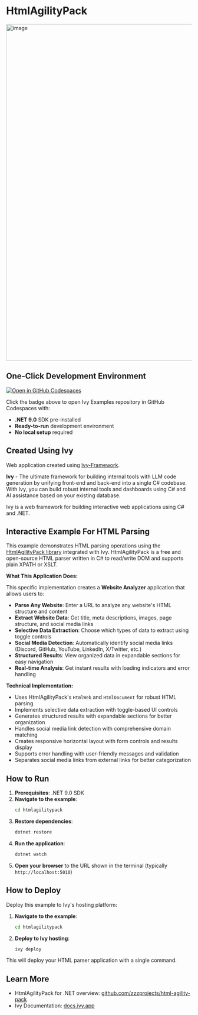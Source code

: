 # HtmlAgilityPack

<img width="1916" height="911" alt="image" src="https://github.com/user-attachments/assets/31b0fd27-3fcf-446b-aaec-4c8235bf29b0" />

## One-Click Development Environment

[![Open in GitHub Codespaces](https://github.com/codespaces/badge.svg)](https://github.com/codespaces/new?hide_repo_select=true&ref=main&repo=Ivy-Interactive%2FIvy-Examples&machine=standardLinux32gb&devcontainer_path=.devcontainer%2Fhtmlagilitypack%2Fdevcontainer.json&location=EuropeWest)

Click the badge above to open Ivy Examples repository in GitHub Codespaces with:
- **.NET 9.0** SDK pre-installed
- **Ready-to-run** development environment
- **No local setup** required

## Created Using Ivy

Web application created using [Ivy-Framework](https://github.com/Ivy-Interactive/Ivy-Framework).

**Ivy** - The ultimate framework for building internal tools with LLM code generation by unifying front-end and back-end into a single C# codebase. With Ivy, you can build robust internal tools and dashboards using C# and AI assistance based on your existing database.

Ivy is a web framework for building interactive web applications using C# and .NET.

## Interactive Example For HTML Parsing

This example demonstrates HTML parsing operations using the [HtmlAgilityPack library](https://github.com/zzzprojects/html-agility-pack) integrated with Ivy. HtmlAgilityPack is a free and open-source HTML parser written in C# to read/write DOM and supports plain XPATH or XSLT.

**What This Application Does:**

This specific implementation creates a **Website Analyzer** application that allows users to:

- **Parse Any Website**: Enter a URL to analyze any website's HTML structure and content
- **Extract Website Data**: Get title, meta descriptions, images, page structure, and social media links
- **Selective Data Extraction**: Choose which types of data to extract using toggle controls
- **Social Media Detection**: Automatically identify social media links (Discord, GitHub, YouTube, LinkedIn, X/Twitter, etc.)
- **Structured Results**: View organized data in expandable sections for easy navigation
- **Real-time Analysis**: Get instant results with loading indicators and error handling

**Technical Implementation:**

- Uses HtmlAgilityPack's `HtmlWeb` and `HtmlDocument` for robust HTML parsing
- Implements selective data extraction with toggle-based UI controls
- Generates structured results with expandable sections for better organization
- Handles social media link detection with comprehensive domain matching
- Creates responsive horizontal layout with form controls and results display
- Supports error handling with user-friendly messages and validation
- Separates social media links from external links for better categorization

## How to Run

1. **Prerequisites**: .NET 9.0 SDK
2. **Navigate to the example**:
   ```bash
   cd htmlagilitypack
   ```
3. **Restore dependencies**:
   ```bash
   dotnet restore
   ```
4. **Run the application**:
   ```bash
   dotnet watch
   ```
5. **Open your browser** to the URL shown in the terminal (typically `http://localhost:5010`)

## How to Deploy

Deploy this example to Ivy's hosting platform:

1. **Navigate to the example**:
   ```bash
   cd htmlagilitypack
   ```
2. **Deploy to Ivy hosting**:
   ```bash
   ivy deploy
   ```
This will deploy your HTML parser application with a single command.

## Learn More

- HtmlAgilityPack for .NET overview: [github.com/zzzprojects/html-agility-pack](https://github.com/zzzprojects/html-agility-pack)
- Ivy Documentation: [docs.ivy.app](https://docs.ivy.app)